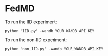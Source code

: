 # FedMD

To run the IID experiment:
<pre><code>python 'IID.py' -wandb YOUR_WANDB_API_KEY</pre></code>

To run the non-IID experiment:
<pre><code>python 'non_IID.py' -wandb YOUR_WANDB_API_KEY</pre></code>
